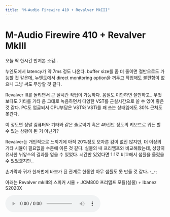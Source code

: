 ```yaml
---
title: "M-Audio Firewire 410 + Revalver MkIII"
---
```

# M-Audio Firewire 410 + Revalver MkIII

오늘 딱 한시간 만져본 소감..

누엔도에서 latency가 약 7ms 정도 나온다. buffer size를 좀 더 줄이면 절반으로도 가능할 것 같은데, 누엔도에서 direct monitoring option을 꺼두고 작업해도 불편함이 없으니 그냥 써도 무방할 것 같다.

Revalver III를 돌리면서 근 실시간 작업이 가능하다. 음질도 이만하면 쓸만하고.. 무엇보다도 기타를 기타 음 그대로 녹음하면서 다양한 VST를 근실시간으로 쓸 수 있어 좋은 것 같다. PC도 업글되서 CPU부담은 VST와 VSTi를 꽤 쓰는 상태임에도 30% 근처도 못간다.

이 정도면 정말 컴퓨터와 기타와 같은 솔로악기 혹은 49건반 정도의 키보드로 뭐든 할 수 있는 상황이 된 거 아닌가?

Revalver는 개인적으로 느끼기에 아직 20%정도 모자른 감이 없진 않지만, 더 이상의 기타 시뮬이 필요없을 수준에 이른 것 같다. 실물의 내 프리앰프와 비교해봤는데, 상당히 유사한 뉘앙스의 결과를 얻을 수 있었다. 시간만 있었다면 1:1로 비교해서 샘플을 올렸을 수 있었겠지만..

손가락과 귀가 한꺼번에 바보가 된 관계로 한동안 아무 샘플도 못 만들 것 같다..-_-; 

아래는 Revalver mkIII의 스피커 시뮬 + JCM800 프리앰프 모듈(실물) + Ibanez S2020X

<audio src="/assets/images/f0c0423ad0647e9802b27aa6459fc812.mp3" controls preload></audio>



